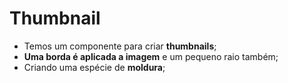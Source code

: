 # Thumbnail
- Temos um componente para criar **thumbnails**;
- **Uma borda é aplicada a imagem** e um pequeno raio também;
- Criando uma espécie de **moldura**;

